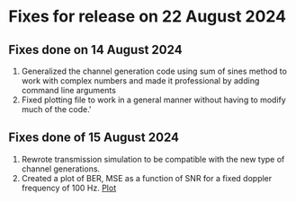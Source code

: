 # Fixes for release on 22 August 2024

## Fixes done on 14 August 2024
1. Generalized the channel generation code using sum of sines method to work with complex numbers and made it professional by adding command line arguments
2. Fixed plotting file to work in a general manner without having to modify much of the code.'

## Fixes done of 15 August 2024
1. Rewrote transmission simulation to be compatible with the new type of channel generations.
2. Created a plot of BER, MSE as a function of SNR for a fixed doppler frequency of 100 Hz.
[Plot](https://github.com/ssubrahmaniyan/wireless_channel_estimation/blob/0cd6e3973ad2b5653693d8474881874f362b5779/code/a2_transmission/fixed_release/errorsVSsnr.png)
